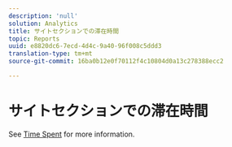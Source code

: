 ```yaml
---
description: 'null'
solution: Analytics
title: サイトセクションでの滞在時間
topic: Reports
uuid: e8820dc6-7ecd-4d4c-9a40-96f008c5ddd3
translation-type: tm+mt
source-git-commit: 16ba0b12e0f70112f4c10804d0a13c278388ecc2

---
```



# サイトセクションでの滞在時間

See [Time Spent](reports-time-spent-on-page.md) for more information.
